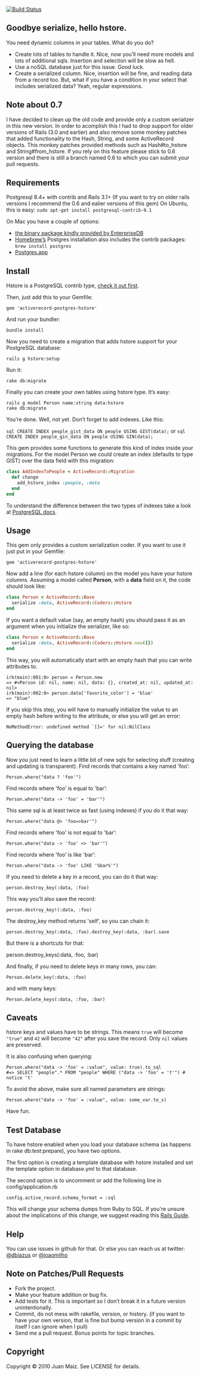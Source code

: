 [![Build Status](https://secure.travis-ci.org/softa/activerecord-postgres-hstore.png?branch=master)](http://travis-ci.org/softa/activerecord-postgres-hstore)

Goodbye serialize, hello hstore.
--------------------------------

You need dynamic columns in your tables. What do you do?

* Create lots of tables to handle it. Nice, now you’ll need more models and lots of additional sqls. Insertion and selection will be slow as hell.
* Use a noSQL database just for this issue. Good luck.
* Create a serialized column. Nice, insertion will be fine, and reading data from a record too. But, what if you have a condition in your select that includes serialized data? Yeah, regular expressions.

Note about 0.7
--------------
I have decided to clean up the old code and provide only a custom serializer in this new version.
In order to acomplish this I had to drop support for older versions of Rails (3.0 and earlier) and also
remove some monkey patches that added functionality to the Hash, String, and some ActiveRecord objects.
This monkey patches provided methods such as Hash\#to\_hstore and String\#from\_hstore.
If you rely on this feature please stick to 0.6 version and there is still a branch named 0.6 to which you can submit your pull requests.

Requirements
------------

Postgresql 8.4+ with contrib and Rails 3.1+ (If you want to try on older rails versions I recommend the 0.6 and ealier versions of this gem)
On Ubuntu, this is easy: `sudo apt-get install postgresql-contrib-9.1`

On Mac you have a couple of options:

* [the binary package kindly provided by EnterpriseDB](http://www.enterprisedb.com/products-services-training/pgdownload#osx)
* [Homebrew’s](https://github.com/mxcl/homebrew) Postgres installation also includes the contrib packages: `brew install postgres`
* [Postgres.app](http://postgresapp.com/)

Install
-------

Hstore is a PostgreSQL contrib type, [check it out first](http://www.postgresql.org/docs/9.2/static/hstore.html).

Then, just add this to your Gemfile:

`gem 'activerecord-postgres-hstore'`

And run your bundler:

`bundle install`

Now you need to create a migration that adds hstore support for your
PostgreSQL database:

`rails g hstore:setup`

Run it:

`rake db:migrate`

Finally you can create your own tables using hstore type. It’s easy:

    rails g model Person name:string data:hstore
    rake db:migrate

You’re done.
Well, not yet. Don’t forget to add indexes. Like this:

```sql CREATE INDEX people_gist_data ON people USING GIST(data);```
or
```sql CREATE INDEX people_gin_data ON people USING GIN(data);```

This gem provides some functions to generate this kind of index inside your migrations.
For the model Person we could create an index (defaults to type GIST) over the data field with this migration:

```ruby
class AddIndexToPeople < ActiveRecord::Migration
  def change
    add_hstore_index :people, :data                                                                                                                                
  end 
end
```

To understand the difference between the two types of indexes take a
look at [PostgreSQL docs](http://www.postgresql.org/docs/9.2/static/textsearch-indexes.html).

Usage
-----

This gem only provides a custom serialization coder.
If you want to use it just put in your Gemfile:

    gem 'activerecord-postgres-hstore'

Now add a line (for each hstore column) on the model you have your hstore columns.
Assuming a model called **Person**, with a **data** field on it, the
code should look like:

```ruby
class Person < ActiveRecord::Base
  serialize :data, ActiveRecord::Coders::Hstore
end
```

If you want a default value (say, an empty hash) you should pass it as an argument when you
initialize the serializer, like so:

```ruby
class Person < ActiveRecord::Base
  serialize :data, ActiveRecord::Coders::Hstore.new({})
end
```

This way, you will automatically start with an empty hash that you can write attributes to.

    irb(main):001:0> person = Person.new
    => #<Person id: nil, name: nil, data: {}, created_at: nil, updated_at: nil>
    irb(main):002:0> person.data['favorite_color'] = 'blue'
    => "blue"

If you skip this step, you will have to manually initialize the value to an empty hash before
writing to the attribute, or else you will get an error:

    NoMethodError: undefined method `[]=' for nil:NilClass

Querying the database
---------------------
Now you just need to learn a little bit of new
sqls for selecting stuff (creating and updating is transparent).
Find records that contains a key named 'foo’:

    Person.where("data ? 'foo'")

Find records where 'foo’ is equal to 'bar’:

    Person.where("data -> 'foo' = 'bar'")

This same sql is at least twice as fast (using indexes) if you do it
that way:

    Person.where("data @> 'foo=>bar'")

Find records where 'foo’ is not equal to 'bar’:

    Person.where("data -> 'foo' <> 'bar'")

Find records where 'foo’ is like 'bar’:

    Person.where("data -> 'foo' LIKE '%bar%'")

If you need to delete a key in a record, you can do it that way:

    person.destroy_key(:data, :foo)

This way you’ll also save the record:

    person.destroy_key!(:data, :foo)

The destroy\_key method returns 'self’, so you can chain it:

    person.destroy_key(:data, :foo).destroy_key(:data, :bar).save

But there is a shortcuts for that:

   person.destroy_keys(:data, :foo, :bar)

And finally, if you need to delete keys in many rows, you can:

    Person.delete_key(:data, :foo)

and with many keys:

    Person.delete_keys(:data, :foo, :bar)

Caveats
-------

hstore keys and values have to be strings. This means `true` will become `"true"` and `42` will become `"42"` after you save the record. Only `nil` values are preserved.

It is also confusing when querying:

    Person.where("data -> 'foo' = :value", value: true).to_sql
    #=> SELECT "people".* FROM "people" WHERE ("data -> 'foo' = 't'") # notice 't'

To avoid the above, make sure all named parameters are strings:

    Person.where("data -> 'foo' = :value", value: some_var.to_s)

Have fun.

Test Database
-------------

To have hstore enabled when you load your database schema (as happens in rake db:test:prepare), you
have two options.

The first option is creating a template database with hstore installed and set the template option
in database.yml to that database.

The second option is to uncomment or add the following line in config/application.rb

    config.active_record.schema_format = :sql

This will change your schema dumps from Ruby to SQL. If you're
unsure about the implications of this change, we suggest reading this
[Rails Guide](http://guides.rubyonrails.org/migrations.html#schema-dumping-and-you).

Help
----

You can use issues in github for that. Or else you can reach us at
twitter: [@dbiazus](https://twitter.com/#!/dbiazus) or [@joaomilho](https://twitter.com/#!/joaomilho)

Note on Patches/Pull Requests
-----------------------------

* Fork the project.
* Make your feature addition or bug fix.
* Add tests for it. This is important so I don’t break it in a future version unintentionally.
* Commit, do not mess with rakefile, version, or history.  (if you want to have your own version, that is fine but bump version in a commit by itself I can ignore when I pull)
* Send me a pull request. Bonus points for topic branches.

Copyright
---------

Copyright © 2010 Juan Maiz. See LICENSE for details.

